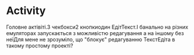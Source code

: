 # Activity
Головне актівіті.3 чекбокси2 кнопкиодин ЕдітТекст.І банально на різних емуляторах запускається з можливістю редагування а на іншому без неїДля мене не зрозуміло, що "блокує" редагуванню ТекстЕдіта в такому простому проекті?
